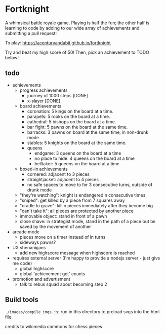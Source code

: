 # Fortknight

A whimsical battle royale game. Playing is half the fun; the other half is learning to code by adding to our wide array of achievements and submitting a pull request!

To play: https://acenturyandabit.github.io/fortknight

Try and beat my high score of 50! Then, pick an achievement to TODO below!



## todo
- achievements
    - progress achievements
        - journey of 1000 steps [DONE]
        - x-slayer [DONE]
    - board achievements
        - coronation: 5 kings on the board at a time.
        - parapets: 5 rooks on the board at a time.
        - cathedral: 5 bishops on the board at a time.
        - bar fight: 5 pawns on the board at the same time.
        - barracks: 3 pawns on board at the same time, in non-drunk mode
        - stables: 5 knights on the board at the same time.
        - queens
            - endgame: 3 queens on the board at a time
            - no place to hide: 4 queens on the board at a time
            - helltaker: 5 queens on the board at a time
    - boxed-in achievements
        - cornered: adjacent to 3 pieces
        - straightjacket: adjacent to 4 pieces
        - no safe spaces to move to for 3 consecutive turns, outside of drunk mode
    - "they're watching": knight is endangered n consecutive times
    - "sniped": get killed by a piece from 7 squares away
    - "cradle to grave": kill n pieces immediately after they become big
    - "can't take it": all pieces are protected by another piece 
    - immovable object: stand in front of a pawn
    - close shave: in strategist mode, stand in the path of a piece but be saved by the movement of another
- arcade mode
    - pieces move on a timer instead of in turns
    - sideways pawns?
- UX shenanigans
    - add new highscore message when highscore is reached
- requires external server (I'm happy to provide a nodejs server - just give me code)
    - global highscore
    - global 'achievement get' counts
- promotion and advertisment
    - talk to rebus squad about becoming step 2


## Build tools
`./images/compile_imgs.js`: run in this directory to preload svgs into the html file.

credits to wikimedia commons for chess pieces
